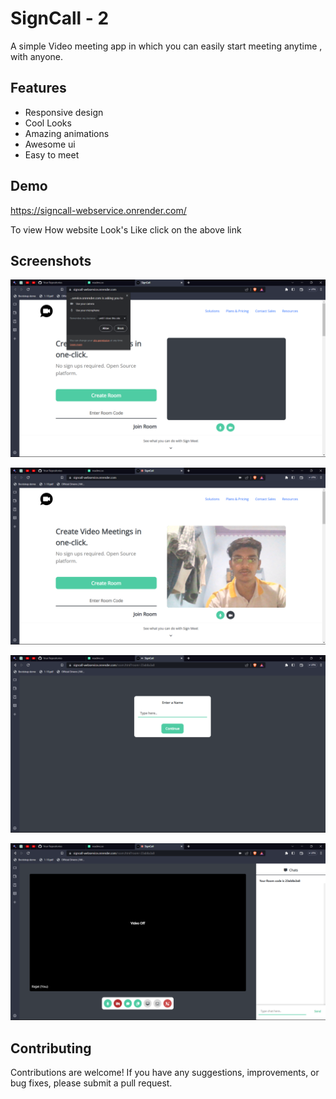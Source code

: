 
# SignCall - 2
A simple Video meeting app in which you can easily start meeting anytime , with anyone.


## Features

- Responsive design
- Cool Looks
- Amazing animations
- Awesome ui
- Easy to meet

## Demo
https://signcall-webservice.onrender.com/

To view How website Look's Like click on the above link
## Screenshots

![App Screenshot](https://github.com/RajatPetkar/SignCall-2/blob/main/Screenshot%20(60).png)

![App Screenshot](https://github.com/RajatPetkar/SignCall-2/blob/main/Screenshot%20(61).png)

![App Screenshot](https://github.com/RajatPetkar/SignCall-2/blob/main/Screenshot%20(62).png)

![App Screenshot](https://github.com/RajatPetkar/SignCall-2/blob/main/Screenshot%20(63).png)
## Contributing

Contributions are welcome! If you have any suggestions, improvements, or bug fixes, please submit a pull request.

